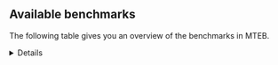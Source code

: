 ## Available benchmarks
The following table gives you an overview of the benchmarks in MTEB.

<details>

<!-- This allows the table to be autogenerated in the future: -->
<!-- BENCHMARKS TABLE START -->

| Name | Leaderboard name | # Tasks | Task Types | Domains | Languages |
|------|------------------|---------|------------|---------|-----------|
| [BEIR](https://arxiv.org/abs/2104.08663) | BEIR | 15 | Retrieval: 15 | [Written, Programming, Medical, Non-fiction, Academic, News, Blog, Encyclopaedic, Financial, Government, Social, Reviews, Web] | eng |
| [BEIR-NL](https://arxiv.org/abs/2412.08329) | BEIR-NL | 15 | Retrieval: 15 | [Written, Medical, Non-fiction, Academic, Encyclopaedic, Web] | nld |
| [BRIGHT](https://brightbenchmark.github.io/) | BRIGHT | 1 | Retrieval: 1 | [Written, Non-fiction] | eng |
| [BRIGHT (long)](https://brightbenchmark.github.io/) | BRIGHT (long) | 1 | Retrieval: 1 | [Written, Non-fiction] | eng |
| [BuiltBench(eng)](https://arxiv.org/abs/2411.12056) | BuiltBench(eng) | 4 | Clustering: 2, Retrieval: 1, Reranking: 1 | [Written, Engineering] | eng |
| [ChemTEB](https://arxiv.org/abs/2412.00532) | Chemical | 27 | BitextMining: 1, Classification: 17, Clustering: 2, PairClassification: 5, Retrieval: 2 | [Chemistry] | por,nld,kor,fra,msa,tur,hin,spa,zho,ces,eng,deu,jpn |
| [CoIR](https://github.com/CoIR-team/coir) | Code Information Retrieval | 10 | Retrieval: 10 | [Written, Programming] | javascript,ruby,java,go,c++,php,python,eng,sql |
| [CodeRAG](https://arxiv.org/abs/2406.14497) | CodeRAG | 4 | Reranking: 4 | [Programming] | python |
| [Encodechka](https://github.com/avidale/encodechka) | Encodechka | 7 | STS: 2, Classification: 4, PairClassification: 1 | [Written, Non-fiction, News, Government, Fiction, Social, Web] | rus |
| [FollowIR](https://arxiv.org/abs/2403.15246) | Instruction Following | 3 | InstructionRetrieval: 3 | [Written, News] | eng |
| [LongEmbed](https://arxiv.org/abs/2404.12096v2) | Long-context Retrieval | 6 | Retrieval: 6 | [Written, Non-fiction, Academic, Blog, Encyclopaedic, Spoken, Fiction] | eng |
| [MIEB(Img)](https://arxiv.org/abs/2504.10471) | Image only | 49 | Any2AnyRetrieval: 15, ImageClassification: 22, ImageClustering: 5, VisualSTS(eng): 5, VisualSTS(multi): 2 | [Written, Medical, Non-fiction, News, Blog, Encyclopaedic, Spoken, Social, Reviews, Scene, Web] | por,nld,ara,cmn,fra,ita,tur,spa,kor,eng,deu,pol,rus |
| [MIEB(Multilingual)](https://arxiv.org/abs/2504.10471) | Image-Text, Multilingual | 130 | ImageClassification: 22, ImageClustering: 5, ZeroShotClassification: 23, VisionCentricQA: 6, Compositionality: 7, VisualSTS(eng): 7, Any2AnyRetrieval: 45, DocumentUnderstanding: 10, Any2AnyMultilingualRetrieval: 3, VisualSTS(multi): 2 | [Written, Medical, Non-fiction, Academic, News, Blog, Encyclopaedic, Constructed, Spoken, Social, Reviews, Scene, Web] | ukr,dan,ara,nor,cmn,fra,swe,tha,ita,ell,kor,quz,swa,zho,jpn,ben,mri,vie,hun,tur,fil,spa,bul,ind,fas,rus,est,por,tel,fin,ces,deu,hrv,nld,ron,hin,pol,eng,heb |
| [MIEB(eng)](https://arxiv.org/abs/2504.10471) | Image-Text, English | 125 | ImageClassification: 22, ImageClustering: 5, ZeroShotClassification: 23, VisionCentricQA: 6, Compositionality: 7, VisualSTS(eng): 7, Any2AnyRetrieval: 45, DocumentUnderstanding: 10 | [Written, Medical, Non-fiction, Academic, News, Blog, Encyclopaedic, Constructed, Spoken, Social, Reviews, Scene, Web] | eng |
| [MIEB(lite)](https://arxiv.org/abs/2504.10471) | Image-Text, Lite | 51 | ImageClassification: 8, ImageClustering: 2, ZeroShotClassification: 7, VisionCentricQA: 5, Compositionality: 6, VisualSTS(eng): 2, VisualSTS(multi): 2, Any2AnyRetrieval: 11, DocumentUnderstanding: 6, Any2AnyMultilingualRetrieval: 2 | [Written, Medical, Non-fiction, Academic, News, Blog, Encyclopaedic, Spoken, Social, Reviews, Scene, Web] | ukr,dan,ara,nor,cmn,fra,swe,tha,ita,ell,kor,quz,swa,jpn,zho,ben,mri,vie,hun,tur,fil,spa,bul,ind,fas,rus,est,por,tel,fin,ces,deu,hrv,nld,ron,hin,pol,eng,heb |
| [MINERSBitextMining](https://arxiv.org/pdf/2406.07424) | MINERSBitextMining | 7 | BitextMining: 7 | [Social, Reviews, Written] | gla,cmn,swe,tha,mkd,ita,kat,ceb,ber,dtp,hun,tur,mak,lvs,ind,abs,nij,min,nds,ces,yid,ban,pcm,sun,war,hin,afr,epo,tat,cha,mar,gle,jav,swh,bbc,srp,bel,tzl,mon,ell,ang,pam,ibo,oci,jpn,gsw,amh,tuk,kaz,por,nno,tel,yue,pes,kzj,wuu,deu,sqi,hye,mhr,hsb,fao,eng,pol,arz,nov,dan,bug,glg,dsb,bew,kor,eus,vie,xho,cat,rej,spa,kur,est,urd,fry,awa,ast,cor,hrv,mal,bos,nld,ina,ron,lfn,zsm,max,bhp,tgl,heb,ido,ukr,ara,orv,fra,bjn,kab,uig,lit,ben,nob,bul,slv,aze,rus,csb,swg,cym,fin,ile,pms,arq,hau,uzb,ace,slk,lat,tam,yor,bre,cbk,mad,mui,khm,isl |
| MTEB(Code, v1) | Code | 12 | Retrieval: 12 | [Written, Programming] | javascript,typescript,ruby,scala,shell,go,java,c++,php,rust,c,swift,python,eng,sql |
| MTEB(Europe, v1) | European | 74 | BitextMining: 7, Classification: 21, Clustering: 8, Retrieval: 15, InstructionRetrieval: 3, MultilabelClassification: 2, PairClassification: 6, Reranking: 3, STS: 9 | [Programming, News, Financial, Religious, Non-fiction, Academic, Encyclopaedic, Constructed, Social, Web, Fiction, Medical, Spoken, Written, Blog, Legal, Government, Subtitles, Reviews] | gle,mlt,dan,fra,swe,ita,ell,lit,eus,nob,hun,spa,bul,slv,lav,est,por,nno,fin,ces,deu,hrv,nld,ron,slk,fao,rom,pol,eng,isl |
| MTEB(Indic, v1) | Indic | 23 | BitextMining: 4, Clustering: 1, Classification: 13, PairClassification: 1, Retrieval: 2, Reranking: 1, STS: 1 | [Written, Religious, News, Non-fiction, Encyclopaedic, Legal, Government, Constructed, Spoken, Fiction, Social, Reviews, Web] | sat,guj,ben,mwr,raj,pus,mai,bgc,urd,bho,doi,kan,tel,boy,hne,gom,asm,awa,mup,mal,npi,kas,nep,mni,ory,snd,tam,pan,san,bod,brx,hin,gbm,eng,mar |
| MTEB(Law, v1) | Legal | 8 | Retrieval: 8 | [Written, Legal] | eng,deu,zho |
| MTEB(Medical, v1) | Medical | 12 | Retrieval: 9, Clustering: 2, Reranking: 1 | [Written, Medical, Non-fiction, Academic, Government, Web] | kor,ara,vie,cmn,fra,zho,spa,pol,eng,rus |
| MTEB(Multilingual, v1) | Multilingual | 132 | BitextMining: 13, Classification: 43, Clustering: 17, Retrieval: 18, InstructionRetrieval: 3, MultilabelClassification: 5, PairClassification: 11, Reranking: 6, STS: 16 | [Programming, News, Financial, Religious, Non-fiction, Academic, Encyclopaedic, Constructed, Social, Web, Fiction, Medical, Spoken, Entertainment, Written, Blog, Legal, Government, Subtitles, Reviews] | zad,cso,blz,bjr,cao,bef,kiz,kir,sah,hmn,hns,awk,pad,ceb,tiw,amf,mit,eko,gng,uvh,poi,xbi,zpm,wln,bch,guh,lgl,trc,viv,kpx,sey,ind,kpg,kms,zam,csy,tzo,tnp,zar,cth,kbp,zpc,mca,nds,pib,toc,sny,kpj,nhw,byx,zpo,urt,yid,row,yva,too,mlg,geb,zpz,ztq,kdc,ian,cax,tgk,kpw,ffm,epo,imo,jid,tee,mar,mbs,afr,tbo,hlt,usa,qup,xtd,emp,azz,apz,jav,amx,bmk,mmx,als,ilo,kgk,nas,eri,ncu,nhr,ots,qub,srp,ell,bbc,amm,grc,ksj,huu,oci,tzl,tzj,xav,crx,crh,gsw,mcr,kwi,ino,djr,boa,pri,kaz,mig,kpr,bqc,kqf,kup,tvk,spl,daa,pes,pon,nfa,mam,apw,bsn,zul,mek,sxb,mxb,mie,lim,yka,guo,yrb,zaa,mhr,clu,hsb,ctp,fao,npl,cui,mkn,krc,wiv,agn,cnt,ksr,dik,mti,bvd,lww,nor,yby,rop,tso,acr,seh,kor,run,yon,mag,ntj,bjv,vie,fuc,okv,tsw,gwi,rkb,glk,wrs,ssd,urw,boy,kan,mpj,quh,rai,avt,ixl,jni,ast,ame,cor,cot,nii,zga,mal,txu,wnu,kin,lbk,bgt,ory,luo,top,urb,snd,mle,knc,kqa,msb,ntu,mks,emi,gbm,bhp,tgl,tke,cbv,nhu,wro,sna,gvs,bzj,djk,gof,kmk,yss,ote,bjz,wrk,chd,kek,ben,bmr,gui,knj,iou,cpu,hui,bhl,bon,bul,slv,snp,aer,cme,cac,aoi,csb,hne,ltg,mbj,tbg,mux,ydd,hot,cym,nwi,pms,arq,hau,agr,uzb,kmh,bsj,nlg,lat,sbe,ktm,mgh,nvm,hvn,bre,zsm,gla,bxh,dob,kkc,tiy,aau,zos,nou,dad,mva,mau,mgw,ruf,snc,dgc,hat,fur,zlm,mop,waj,kgp,mhl,gaw,hun,awb,mak,lvs,poe,quy,gmv,gux,abs,bqp,mdy,aeb,nhg,zas,bdd,bbb,crn,zca,ubr,hch,spy,scn,upv,ces,miz,qvz,som,ded,npi,ltz,kkl,gam,pcm,sun,cmo,bsp,bea,otq,soq,xed,lao,hin,cbu,wnc,tcs,gah,nak,tnc,azj,sot,bam,bel,kpf,gup,car,mon,kea,ndj,gvf,gnn,bao,smk,cbt,kqw,taq,kje,xsi,ipi,jiv,hla,adz,wbi,yue,cjv,cab,mqj,gom,nko,aaz,big,sri,usp,ckb,mkj,gnw,nep,yuj,gub,zia,prf,agu,amn,rwo,san,sja,acq,sim,rro,snn,zac,srm,eng,mcb,arz,vec,acf,reg,bbr,bhg,nbq,mir,glg,dsb,srn,meu,nss,swa,aia,nin,agd,kbm,tbf,apn,eus,raj,ake,mxp,ziw,gfk,abx,yal,amr,kur,urd,est,hub,zat,amp,pls,pap,leu,cwe,awa,myu,mox,tcz,sco,ina,azb,lfn,kwj,max,omw,kjs,cux,udu,ido,pir,tbc,yad,azg,fuv,sua,qwh,qvc,mil,mpp,uig,zaj,cta,lit,khk,cuc,nop,kbq,cya,msy,ken,lus,box,zav,nus,shp,bho,wer,mxq,msc,sbk,tna,cjk,nqo,chk,tav,mbc,swg,qvm,ulk,aii,ile,pag,sin,kmg,maa,rug,wbp,ace,mcd,maj,bkx,bss,uzn,jvn,aby,bzd,naf,khz,pol,mad,bki,soy,mui,isl,orm,poy,jac,twi,dif,tew,rgu,kwf,auc,otm,pab,beu,bus,tha,stp,abt,qvw,mkd,byr,shj,bgs,etr,bmh,mlp,dah,nho,sus,yaa,mwr,atd,dyu,quc,caf,rmy,kyf,nuy,snx,plt,srq,xnn,uri,tir,lex,tmd,suz,wmw,sag,tca,atb,dwr,lua,ood,cuk,kue,jae,txq,zao,ons,cop,mup,ebk,zyp,nso,wim,kyg,obo,qvs,yut,war,shn,rom,chf,chq,mlh,nif,cha,guj,heg,gle,cbr,mee,kmr,aso,opm,swh,umb,cub,kbh,ese,mwp,ntp,cut,vmy,ata,msa,mey,med,cle,amh,dgr,mkl,atg,fil,pjt,mio,wiu,nab,mai,bgc,mav,zpv,hbo,por,cek,ppo,kzj,kam,pah,dww,con,nhi,vid,mib,klt,msm,ajp,bkq,kze,sqi,beo,ura,isn,faa,apb,hye,pan,mxt,mbl,sab,yap,cjo,hmo,wuv,qul,arn,mph,nov,dan,nya,ttc,xon,svk,bug,ssg,bew,gym,kqc,mcq,tbz,zap,mih,fuf,xho,pbt,mpx,myy,tif,quf,tpi,ter,ikw,klv,maq,maz,mbh,aon,tte,ssx,tsn,mgc,piu,cap,sgz,dgz,mbt,bos,lcm,nld,ron,lmo,gaz,for,gyr,xla,tod,yre,knv,bco,mpt,wat,not,cbi,gai,kne,ndg,tos,ukr,uli,tpa,szl,orv,prs,mto,awx,ong,dhg,boj,mqb,amk,tgp,zab,bkd,mya,tku,nob,muy,roo,lac,ptu,srd,nnq,chv,dzo,ary,gvc,fas,aze,rus,spm,mjc,fue,ikk,cbs,kon,doi,tnk,myw,lij,pwg,ngu,bnp,sll,rmc,asm,mcp,tyv,fin,llg,bjp,gdr,mbb,kas,div,fon,swp,kik,tam,yor,mvn,kdl,qvh,chz,nna,wol,cmn,dov,aly,ewe,swe,ita,pma,zai,uvl,pio,kat,sps,gum,lin,mwc,ton,ghs,ber,dtp,cni,plu,ars,bak,gul,nsn,blw,kvn,grn,tur,bem,qve,nij,aom,min,arb,tah,tuo,kud,far,ban,acu,esk,mcf,arp,jic,gun,wal,mni,hop,ncj,zpq,kmu,agt,fij,kto,att,buk,jao,tnn,tat,iws,bba,kyc,tzm,mlt,ptp,sat,lug,mwe,aoj,pao,kbc,kvg,wmt,poh,ang,pam,cbc,haw,ibo,qxh,jpn,tpz,tue,ven,mzz,taj,wap,mri,tim,bjk,tuk,qvn,auy,tuc,tel,nno,dwy,ayr,kew,lbb,noa,toj,hus,cpc,zpl,wuu,deu,tgo,ape,kmo,kaq,agm,tac,alp,tdt,spp,smo,kql,mic,apr,taw,ubu,shi,knf,bpr,xtm,wsk,nys,bmu,aak,wed,lid,otn,zho,alq,met,cgc,enq,nch,mco,anh,kac,kde,yml,cat,rej,spa,cav,agg,bvr,lif,mpm,amo,sue,lav,are,tet,fai,cco,mwf,bzh,fry,mps,nhy,khs,myk,kos,hrv,apu,ctu,fuh,hto,inb,cpb,wos,msk,kmb,yuw,brx,qxn,mmo,anv,caa,heb,yaq,zaw,tpt,ara,fra,ycn,mna,zpu,ssw,meq,bjn,kiw,amu,cnl,kab,bps,kyq,tuf,yle,cof,ign,sbs,cpa,tum,aui,nde,ngp,pus,tof,aka,nhe,dji,gvn,arl,aai,ksd,glv,huv,ncl,sgb,tfr,acm,kgf,kyz,zsr,apc,aey,kwd,cak,nyu,tlf,slk,bod,dop,hix,qxo,cpy,gdn,cbk,zty,khm,mos,nca |
| [MTEB(Scandinavian, v1)](https://kennethenevoldsen.github.io/scandinavian-embedding-benchmark/) | Scandinavian | 28 | BitextMining: 2, Classification: 13, Retrieval: 7, Clustering: 6 | [Written, Non-fiction, News, Web, Blog, Encyclopaedic, Legal, Government, Spoken, Social, Reviews, Fiction] | dan,nno,swe,nob,fao,isl |
| [MTEB(cmn, v1)](https://github.com/FlagOpen/FlagEmbedding/tree/master/research/C_MTEB) | Chinese | 32 | Retrieval: 8, Reranking: 4, PairClassification: 2, Clustering: 4, STS: 7, Classification: 7 | [Written, Medical, Non-fiction, Academic, Financial, Government, Entertainment] | cmn |
| [MTEB(deu, v1)](https://arxiv.org/html/2401.02709v1) | German | 19 | Classification: 6, Clustering: 4, PairClassification: 2, Reranking: 1, Retrieval: 4, STS: 2 | [Written, Non-fiction, News, Encyclopaedic, Legal, Spoken, Reviews, Web] | deu |
| MTEB(eng, v1) | English Legacy | 56 | Classification: 12, Retrieval: 15, Clustering: 11, Reranking: 4, STS: 10, PairClassification: 3, Summarization: 1 | [Written, Programming, Medical, Non-fiction, Academic, News, Blog, Encyclopaedic, Financial, Government, Spoken, Social, Reviews, Web] | eng |
| MTEB(eng, v2) | English | 41 | Retrieval: 10, Clustering: 8, Reranking: 2, STS: 9, Classification: 8, PairClassification: 3, Summarization: 1 | [Written, Programming, Medical, Non-fiction, Academic, News, Blog, Encyclopaedic, Financial, Spoken, Social, Reviews, Web] | eng |
| MTEB(fas, beta) | Farsi (BETA) | 60 | Classification: 18, Clustering: 5, PairClassification: 8, Reranking: 2, Retrieval: 21, STS: 3, BitextMining: 3 | [Written, Medical, Religious, Academic, News, Blog, Encyclopaedic, Spoken, Social, Reviews, Web] | fas |
| [MTEB(fra, v1)](https://arxiv.org/abs/2405.20468) | French | 25 | Classification: 6, Clustering: 7, PairClassification: 1, Reranking: 2, Retrieval: 5, STS: 3, Summarization: 1 | [Written, Non-fiction, News, Academic, Encyclopaedic, Legal, Spoken, Social, Reviews, Web] | eng,fra |
| [MTEB(jpn, v1)](https://github.com/sbintuitions/JMTEB) | Japanese | 16 | Clustering: 2, Classification: 4, STS: 2, PairClassification: 1, Retrieval: 6, Reranking: 1 | [Written, Non-fiction, News, Academic, Encyclopaedic, Spoken, Reviews, Web] | jpn |
| MTEB(kor, v1) | Korean | 6 | Classification: 1, Reranking: 1, Retrieval: 2, STS: 2 | [Written, News, Encyclopaedic, Spoken, Reviews, Web] | kor |
| [MTEB(pol, v1)](https://arxiv.org/abs/2405.10138) | Polish | 17 | Classification: 7, Clustering: 3, PairClassification: 4, STS: 3 | [Written, Non-fiction, Academic, News, Web, Legal, Spoken, Social, Reviews, Fiction] | pol |
| [MTEB(rus, v1)](https://aclanthology.org/2023.eacl-main.148/) | Russian | 23 | Classification: 9, Clustering: 3, MultilabelClassification: 2, PairClassification: 1, Reranking: 2, Retrieval: 3, STS: 3 | [Written, News, Academic, Blog, Encyclopaedic, Spoken, Social, Reviews, Web] | rus |
| [NanoBEIR](https://huggingface.co/collections/zeta-alpha-ai/nanobeir-66e1a0af21dfd93e620cd9f6) | NanoBEIR | 13 | Retrieval: 13 | [Written, Medical, Non-fiction, News, Academic, Encyclopaedic, Social, Web] | eng |
| [RAR-b](https://arxiv.org/abs/2404.06347) | Reasoning retrieval | 17 | Retrieval: 17 | [Written, Programming, Encyclopaedic] | eng |

<!-- BENCHMARKS TABLE END -->
